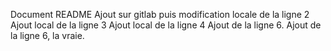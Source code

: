 Document README 
Ajout sur gitlab puis modification locale de la ligne 2
Ajout local de la ligne 3
Ajout local de la ligne 4
Ajout de la ligne 6.
Ajout de la ligne 6, la vraie.
